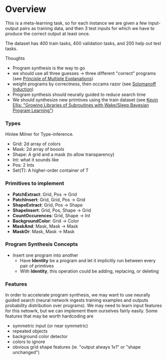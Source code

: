 # Overview

This is a meta-learning task, so for each instance we are given a few input-output pairs as training data, and then 3 test inputs for which we have to produce the correct output at least once.

The dataset has 400 train tasks, 400 validation tasks, and 200 help out test tasks.

Thoughts

 * Program synthesis is the way to go
 * we should use all three guesses -> three different "correct" programs (see [Principle of Multiple Explanations](http://guillefix.me/cosmos/static/Principle%2520of%2520multiple%2520explanations.html))
 * weight programs by correctness, then occams razor (see [Solomanoff Induction](https://en.wikipedia.org/wiki/Solomonoff%27s_theory_of_inductive_inference))
 * Program synthesis should neurally guided to reduce search time
 * We should synthesize new primtives using the train dataset (see [Kevin Ellis: "Growing Libraries of Subroutines with Wake/Sleep Bayesian Program Learning"](https://www.youtube.com/watch?v=_oyGF1YqdJc))

### Types

Hinlee Milner for Type-inference.

 * Grid: 2d array of colors
 * Mask: 2d array of boools
 * Shape: A grid and a mask (to allow transparency)
 * Int: what it sounds like
 * Pos: 2 Ints
 * Set(T): A higher-order container of T

### Primitives to implement

 * **PatchExtract**: Grid, Pos -> Grid
 * **PatchInsert**: Grid, Grid, Pos -> Grid
 * **ShapeExtract**: Grid, Pos -> Shape
 * **ShapeInsert**: Grid, Pos, Shape -> Grid
 * **CountOccurences**: Grid, Shape -> Int
 * **BackgroundColor**: Grid -> Color
 * **MaskAnd**: Mask, Mask -> Mask
 * **MaskOr**: Mask, Mask -> Mask

### Program Synthesis Concepts

 * Insert one program into another
 	* Have **Identity** be a program and let it implicitly run between every pair
 	of primtives
 	* With **Identity**, this operation could be adding, replacing, or deleting


### Features
In order to accelerate program synthesis, we may want to use neurally guided search (neural network ingests training examples and outputs probability distribution over programs). We may need to learn input features for this netowrk, but we can implement them ourselves fairly easily. Some features that may be worth hardcoding are

 * symmetric input (or near symmetric)
 * repeated objects
 * background color detector
 * colors to ignore
 * obvious grid shape features (ie. "output always 1x1" or "shape unchanged")